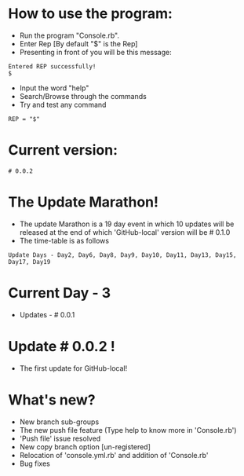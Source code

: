  # How to use the program:
 + Run the program "Console.rb".
 + Enter Rep [By default "$" is the Rep]
 + Presenting in front of you will be this message:
 ```
 Entered REP successfully!
 $
 ```
 + Input the word "help"
 + Search/Browse through the commands
 + Try and test any command
 ```
 REP = "$"
 ```

 # Current version:
 ```
 # 0.0.2
 ```
 # The Update Marathon!
  - The update Marathon is a 19 day event in which 10 updates will be released at the end of which 'GitHub-local' version will be # 0.1.0
  - The time-table is as follows
  ```
  Update Days - Day2, Day6, Day8, Day9, Day10, Day11, Day13, Day15, Day17, Day19
  ```
  # Current Day - 3
   - Updates - # 0.0.1

 # Update # 0.0.2 !
  - The first update for GitHub-local!
  
 # What's new?
  - New branch sub-groups
  - The new push file feature (Type help to know more in 'Console.rb')
  - 'Push file' issue resolved
  - New copy branch option [un-registered]
  - Relocation of 'console.yml.rb' and addition of 'Console.rb'
  - Bug fixes
